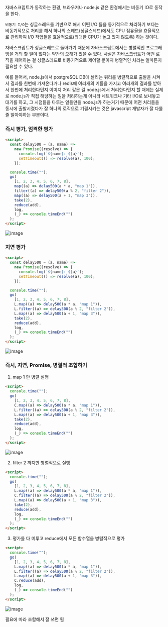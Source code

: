 자바스크립트가 동작하는 환경, 브라우저나 node.js 같은 환경에서는 비동기 IO로 동작을 한다.

`비동기 I/O`는 싱글스레드를 기반으로 해서 어떤 I/O 들을 동기적으로 처리하기 보다는 비동기적으로 처리를 해서 하나의 스레드(싱글스레드)에서도 CPU 점유율을 효율적으로 관리하여 I/O 작업들을 효율적으로(최대한 CPU가 놀고 있지 않도록) 하는 것이다.

자바스크립트가 싱글스레드로 돌아가기 때문에 자바스크립트에서는 병렬적인 프로그래밍을 거의 할 일이 없다는 약간의 오해가 있을 수 있다. 사실은 자바스크립트가 어떤 로직을 제어하는 걸 싱글스레드로 비동기적으로 제어할 뿐이지 병렬적인 처리는 얼마든지 필요할 수 있다.

예를 들어서, node.js에서 postgreSQL DB에 날리는 쿼리를 병렬적으로 출발을 시켜서 결과를 한번에 가져온다거나 redis에 여러개의 키들을 가지고 여러개의 결과를 받아서 한번에 처리한다던지 이미지 처리 같은 걸 node.js에서 처리한다던지 할 때에는 실제로 node.js가 직접 해당하는 일을 처리하는게 아니라 네트워크나 기타 I/O로 보내놓고 대기를 하고, 그 시점들을 다루는 일들만을 node.js가 하는거기 때문에 어떤 처리들을 동시에 출발시켰다가 잘 하나의 로직으로 기결시키는 것은 javascript 개발자가 잘 다룰 줄 알아야하는 부분이다.

### 즉시 평가, 엄격한 평가

```html
<script>
  const delay500 = (a, name) =>
    new Promise((resolve) => {
      console.log(`${name}: ${a}`);
      setTimeout(() => resolve(a), 100);
    });

  console.time("");
  go(
    [1, 2, 3, 4, 5, 6, 7, 8],
    map((a) => delay500(a * a, "map 1")),
    filter((a) => delay500(a % 2, "filter 2")),
    map((a) => delay500(a + 1, "map 3")),
    take(2),
    reduce(add),
    log,
    (_) => console.timeEnd("")
  );
</script>
```

![image](https://github.com/kanghanhee/TIL/assets/68781598/b2896ecf-d8e5-428a-a5a8-25bb77b43c9d)

### 지연 평가

```html
<script>
  const delay500 = (a, name) =>
    new Promise((resolve) => {
      console.log(`${name}: ${a}`);
      setTimeout(() => resolve(a), 100);
    });

  console.time("");
  go(
    [1, 2, 3, 4, 5, 6, 7, 8],
    L.map((a) => delay500(a * a, "map 1")),
    L.filter((a) => delay500(a % 2, "filter 2")),
    L.map((a) => delay500(a + 1, "map 3")),
    take(2),
    reduce(add),
    log,
    (_) => console.timeEnd("")
  );
</script>
```

![image](https://github.com/kanghanhee/TIL/assets/68781598/4c4513ec-12c6-41d7-9481-d2c55d49851f)

### 즉시, 지연, Promise, 병렬적 조합하기

1. map 1 만 병렬 실행

```html
<script>
  console.time("");
  go(
    [1, 2, 3, 4, 5, 6, 7, 8],
    C.map((a) => delay500(a * a, "map 1")),
    L.filter((a) => delay500(a % 2, "filter 2")),
    L.map((a) => delay500(a + 1, "map 3")),
    take(2),
    reduce(add),
    log,
    (_) => console.timeEnd("")
  );
</script>
```

![image](https://github.com/kanghanhee/TIL/assets/68781598/0313fbfe-dfd3-4496-be23-b914b1c1f48c)

2. filter 2 까지만 병렬적으로 실행

```html
<script>
  console.time("");
  go(
    [1, 2, 3, 4, 5, 6, 7, 8],
    L.map((a) => delay500(a * a, "map 1")),
    C.filter((a) => delay500(a % 2, "filter 2")),
    L.map((a) => delay500(a + 1, "map 3")),
    take(2),
    reduce(add),
    log,
    (_) => console.timeEnd("")
  );
</script>
```

3. 평가를 다 미루고 reduce에서 모든 함수열을 병렬적으로 평가

```html
<script>
  console.time("");
  go(
    [1, 2, 3, 4, 5, 6, 7, 8],
    L.map((a) => delay500(a * a, "map 1")),
    L.filter((a) => delay500(a % 2, "filter 2")),
    L.map((a) => delay500(a + 1, "map 3")),
    C.reduce(add),
    log,
    (_) => console.timeEnd("")
  );
</script>
```

![image](https://github.com/kanghanhee/TIL/assets/68781598/be05d375-0fb2-480e-99d9-fa7f8f75aa97)

필요에 따라 조합해서 잘 쓰면 됨
